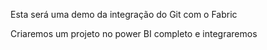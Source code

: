 Esta será uma demo da integração do Git com o Fabric

Criaremos um projeto no power BI completo e integraremos